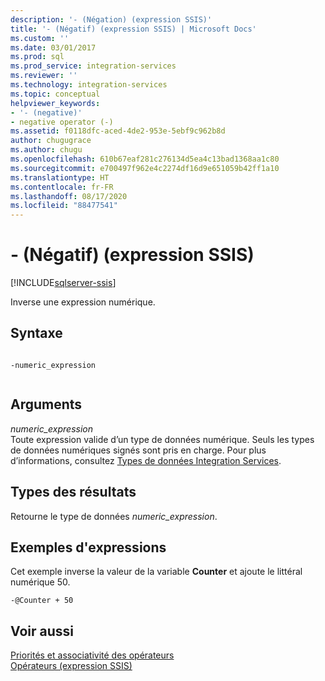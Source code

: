 ```yaml
---
description: '- (Négation) (expression SSIS)'
title: '- (Négatif) (expression SSIS) | Microsoft Docs'
ms.custom: ''
ms.date: 03/01/2017
ms.prod: sql
ms.prod_service: integration-services
ms.reviewer: ''
ms.technology: integration-services
ms.topic: conceptual
helpviewer_keywords:
- '- (negative)'
- negative operator (-)
ms.assetid: f0118dfc-aced-4de2-953e-5ebf9c962b8d
author: chugugrace
ms.author: chugu
ms.openlocfilehash: 610b67eaf281c276134d5ea4c13bad1368aa1c80
ms.sourcegitcommit: e700497f962e4c2274df16d9e651059b42ff1a10
ms.translationtype: HT
ms.contentlocale: fr-FR
ms.lasthandoff: 08/17/2020
ms.locfileid: "88477541"
---
```

# <a name="--negate-ssis-expression"></a>- (Négatif) (expression SSIS)

[!INCLUDE[sqlserver-ssis](../../includes/applies-to-version/sqlserver-ssis.md)]


  Inverse une expression numérique.  
  
## <a name="syntax"></a>Syntaxe  
  
```  
  
-numeric_expression  
  
```  
  
## <a name="arguments"></a>Arguments  
 *numeric_expression*  
 Toute expression valide d’un type de données numérique. Seuls les types de données numériques signés sont pris en charge. Pour plus d’informations, consultez [Types de données Integration Services](../../integration-services/data-flow/integration-services-data-types.md).  
  
## <a name="result-types"></a>Types des résultats  
 Retourne le type de données *numeric_expression*.  
  
## <a name="expression-examples"></a>Exemples d'expressions  
 Cet exemple inverse la valeur de la variable **Counter** et ajoute le littéral numérique 50.  
  
```  
-@Counter + 50  
```  
  
## <a name="see-also"></a>Voir aussi  
 [Priorités et associativité des opérateurs](../../integration-services/expressions/operator-precedence-and-associativity.md)   
 [Opérateurs &#40;expression SSIS&#41;](../../integration-services/expressions/operators-ssis-expression.md)  
  
  
